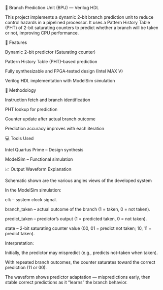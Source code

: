 🧠 Branch Prediction Unit (BPU) — Verilog HDL

This project implements a dynamic 2-bit branch prediction unit to reduce control hazards in a pipelined processor.
It uses a Pattern History Table (PHT) of 2-bit saturating counters to predict whether a branch will be taken or not, improving CPU performance.

🔧 Features

Dynamic 2-bit predictor (Saturating counter)

Pattern History Table (PHT)-based prediction

Fully synthesizable and FPGA-tested design (Intel MAX V)

Verilog HDL implementation with ModelSim simulation

🧩 Methodology

Instruction fetch and branch identification

PHT lookup for prediction

Counter update after actual branch outcome

Prediction accuracy improves with each iteration

💻 Tools Used

Intel Quartus Prime – Design synthesis

ModelSim – Functional simulation


📈 Output Waveform Explanation

Schematic shown are the various angles views of the developed system 

In the ModelSim simulation:

clk – system clock signal.

branch_taken – actual outcome of the branch (1 = taken, 0 = not taken).

predict_taken – predictor’s output (1 = predicted taken, 0 = not taken).

state – 2-bit saturating counter value (00, 01 = predict not taken; 10, 11 = predict taken).

Interpretation:

Initially, the predictor may mispredict (e.g., predicts not-taken when taken).

With repeated branch outcomes, the counter saturates toward the correct prediction (11 or 00).

The waveform shows predictor adaptation — mispredictions early, then stable correct predictions as it “learns” the branch behavior.
